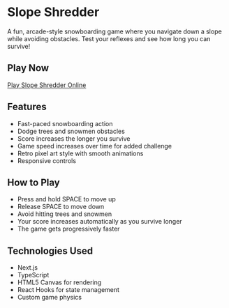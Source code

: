 # Slope Shredder

A fun, arcade-style snowboarding game where you navigate down a slope while avoiding obstacles. Test your reflexes and see how long you can survive!

## Play Now

[Play Slope Shredder Online](https://slopeshredder.vercel.app)

## Features

- Fast-paced snowboarding action
- Dodge trees and snowmen obstacles
- Score increases the longer you survive
- Game speed increases over time for added challenge
- Retro pixel art style with smooth animations
- Responsive controls

## How to Play

- Press and hold SPACE to move up
- Release SPACE to move down
- Avoid hitting trees and snowmen
- Your score increases automatically as you survive longer
- The game gets progressively faster

## Technologies Used

- Next.js
- TypeScript
- HTML5 Canvas for rendering
- React Hooks for state management
- Custom game physics
